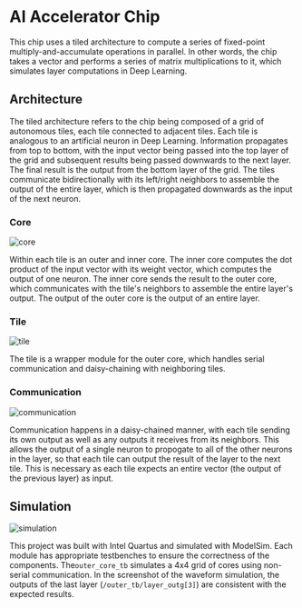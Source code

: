 # AI Accelerator Chip
This chip uses a tiled architecture to compute a series of fixed-point multiply-and-accumulate operations in parallel. In other words, the chip takes a vector and performs a series of matrix multiplications to it, which simulates layer computations in Deep Learning.

## Architecture
The tiled architecture refers to the chip being composed of a grid of autonomous tiles, each tile connected to adjacent tiles. Each tile is analogous to an artificial neuron in Deep Learning. Information propagates from top to bottom, with the input vector being passed into the top layer of the grid and subsequent results being passed downwards to the next layer. The final result is the output from the bottom layer of the grid. The tiles communicate bidirectionally with its left/right neighbors to assemble the output of the entire layer, which is then propagated downwards as the input of the next neuron.

### Core
![core](https://github.com/user-attachments/assets/7b95760c-ad53-4149-a95a-9523511c9951|300)

Within each tile is an outer and inner core. The inner core computes the dot product of the input vector with its weight vector, which computes the output of one neuron. The inner core sends the result to the outer core, which communicates with the tile's neighbors to assemble the entire layer's output. The output of the outer core is the output of an entire layer.

### Tile
![tile](https://github.com/user-attachments/assets/f79e64b1-447e-4610-b977-9152285abb6a)

The tile is a wrapper module for the outer core, which handles serial communication and daisy-chaining with neighboring tiles.

### Communication
![communication](https://github.com/user-attachments/assets/e84fdda9-44a4-4e8d-815a-24957a629c1b)

Communication happens in a daisy-chained manner, with each tile sending its own output as well as any outputs it receives from its neighbors. This allows the output of a single neuron to propogate to all of the other neurons in the layer, so that each tile can output the result of the layer to the next tile. This is necessary as each tile expects an entire vector (the output of the previous layer) as input.

## Simulation
![simulation](https://github.com/user-attachments/assets/777a461a-29c3-47b6-b213-9c8971cac383)

This project was built with Intel Quartus and simulated with ModelSim. Each module has appropriate testbenches to ensure the correctness of the components. The`outer_core_tb` simulates a 4x4 grid of cores using non-serial communication. In the screenshot of the waveform simulation, the outputs of the last layer (`/outer_tb/layer_outg[3]`) are consistent with the expected results.
